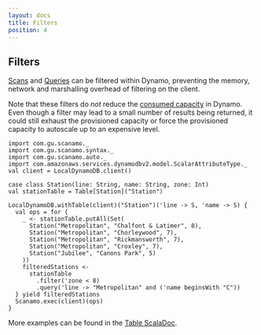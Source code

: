```yaml
---
layout: docs
title: Filters
position: 4
---
```


## Filters

[Scans](operations.html#scan) and [Queries](operations.html#query) can be 
filtered within Dynamo, preventing the memory, network and marshalling 
overhead of filtering on the client.
 
Note that these filters do *not* reduce the [consumed capacity](http://docs.aws.amazon.com/amazondynamodb/latest/developerguide/HowItWorks.ProvisionedThroughput.html) 
in Dynamo. Even though a filter may lead to a small number of results being
returned, it could still exhaust the provisioned capacity or force the 
provisioned capacity to autoscale up to an expensive level.

```tut:silent
import com.gu.scanamo._
import com.gu.scanamo.syntax._
import com.gu.scanamo.auto._
import com.amazonaws.services.dynamodbv2.model.ScalarAttributeType._
val client = LocalDynamoDB.client()

case class Station(line: String, name: String, zone: Int)
val stationTable = Table[Station]("Station")
```
```tut:book
LocalDynamoDB.withTable(client)("Station")('line -> S, 'name -> S) {
  val ops = for {
    _ <- stationTable.putAll(Set(
      Station("Metropolitan", "Chalfont & Latimer", 8),
      Station("Metropolitan", "Chorleywood", 7),
      Station("Metropolitan", "Rickmansworth", 7),
      Station("Metropolitan", "Croxley", 7),
      Station("Jubilee", "Canons Park", 5)
    ))
    filteredStations <- 
      stationTable
        .filter('zone < 8)
        .query('line -> "Metropolitan" and ('name beginsWith "C"))
  } yield filteredStations
  Scanamo.exec(client)(ops)
}
```

More examples can be found in the [Table ScalaDoc](/latest/api/com/gu/scanamo/Table.html#filter[C](condition:C)(implicitevidence$3:com.gu.scanamo.query.ConditionExpression[C]):com.gu.scanamo.TableWithOptions[V]).